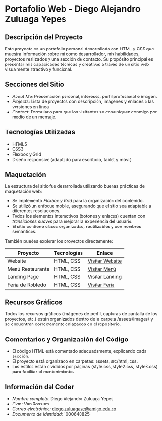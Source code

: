 # Portafolio Web - Diego Alejandro Zuluaga Yepes

## Descripción del Proyecto

Este proyecto es un portafolio personal desarrollado con HTML y CSS que muestra información sobre mí como desarrollador, mis habilidades, proyectos realizados y una sección de contacto. Su propósito principal es presentar mis capacidades técnicas y creativas a través de un sitio web visualmente atractivo y funcional.

## Secciones del Sitio

- *About Me*: Presentación personal, intereses, perfil profesional e imagen.
- *Projects*: Lista de proyectos con descripción, imágenes y enlaces a las versiones en línea.
- *Contact*: Formulario para que los visitantes se comuniquen conmigo por medio de un mensaje.

## Tecnologías Utilizadas

- HTML5
- CSS3
- Flexbox y Grid
- Diseño responsive (adaptado para escritorio, tablet y móvil)

## Maquetación

La estructura del sitio fue desarrollada utilizando buenas prácticas de maquetación web:

- Se implementó *Flexbox y Grid* para la organización del contenido.
- Se utilizó un enfoque mobile, asegurando que el sitio sea adaptable a diferentes resoluciones.
- Todos los elementos interactivos (botones y enlaces) cuentan con *transiciones suaves* para mejorar la experiencia del usuario.
- El sitio contiene clases organizadas, reutilizables y con nombres semánticos.

También puedes explorar los proyectos directamente:

| Proyecto            | Tecnologías | Enlace                                                              |
|---------------------|-------------|---------------------------------------------------------------------|
| Website             | HTML, CSS   | [Visitar Website](https://alejo11102001.github.io/website/)        |
| Menú Restaurante    | HTML, CSS   | [Visitar Menú](https://alejo11102001.github.io/page_restaurant/)   |
| Landing Page        | HTML, CSS   | [Visitar Landing](https://alejo11102001.github.io/landing_page/)   |
| Feria de Robledo    | HTML, CSS   | [Visitar Feria](https://alejo11102001.github.io/feria_barrio/)     |

## Recursos Gráficos

Todos los recursos gráficos (imágenes de perfil, capturas de pantalla de los proyectos, etc.) están organizados dentro de la carpeta /assets/images/ y se encuentran correctamente enlazados en el repositorio.

## Comentarios y Organización del Código

- El código HTML está comentado adecuadamente, explicando cada sección.
- El proyecto está organizado en carpetas: assets, src/html, css.
- Los estilos están divididos por páginas (style.css, style2.css, style3.css) para facilitar el mantenimiento.

## Información del Coder

- *Nombre completo:* Diego Alejandro Zuluaga Yepes  
- *Clan:* Van Rossum  
- *Correo electrónico:* diego.zuluagaye@amigo.edu.co  
- *Documento de identidad:* 1000640825